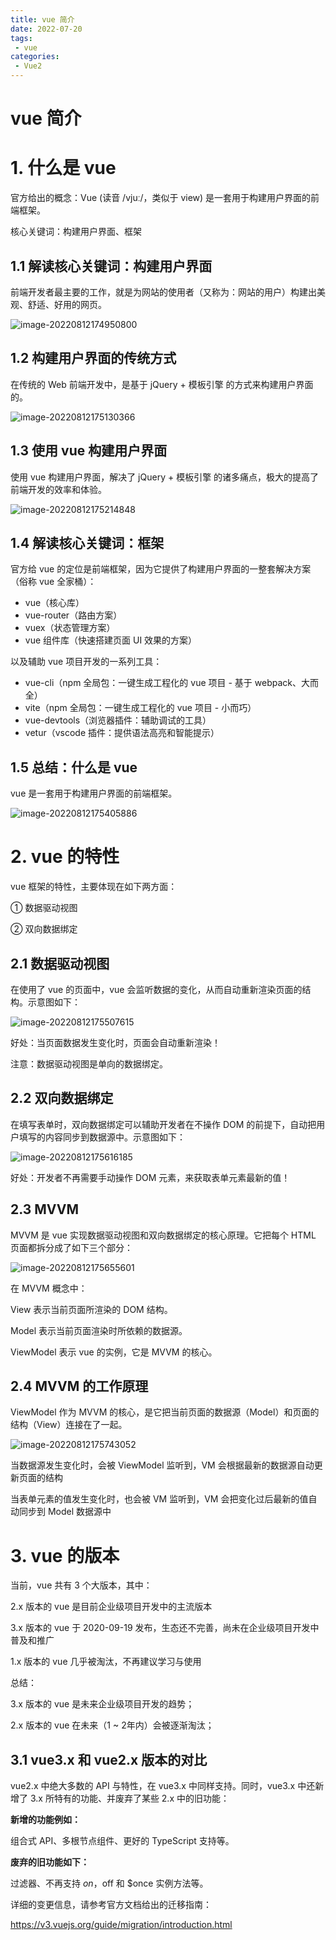 ```yaml
---
title: vue 简介
date: 2022-07-20
tags:
 - vue
categories:
 - Vue2
---
```


# vue 简介

# 1. 什么是 vue

官方给出的概念：Vue (读音 /vjuː/，类似于 view) 是一套用于构建用户界面的前端框架。

核心关键词：构建用户界面、框架



## 1.1 解读核心关键词：构建用户界面

前端开发者最主要的工作，就是为网站的使用者（又称为：网站的用户）构建出美观、舒适、好用的网页。

![image-20220812174950800](https://img-blog.csdnimg.cn/bcefabdd9b0c44c4a95abfac7988d39e.png)



## **1.2 构建用户界面的传统方式**

在传统的 Web 前端开发中，是基于 jQuery + 模板引擎 的方式来构建用户界面的。

![image-20220812175130366](https://img-blog.csdnimg.cn/3ed96416e47448f4bcbc1a50c1311a27.png)



## **1.3 使用 vue 构建用户界面**

使用 vue 构建用户界面，解决了 jQuery + 模板引擎 的诸多痛点，极大的提高了前端开发的效率和体验。

![image-20220812175214848](https://img-blog.csdnimg.cn/b3145538c70c4bc78475b482372ec522.png)

## 1.4 解读核心关键词：框架

官方给 vue 的定位是前端框架，因为它提供了构建用户界面的一整套解决方案（俗称 vue 全家桶）：

- vue（核心库）
- vue-router（路由方案）
- vuex（状态管理方案）
- vue 组件库（快速搭建页面 UI 效果的方案）

以及辅助 vue 项目开发的一系列工具：

- vue-cli（npm 全局包：一键生成工程化的 vue 项目 - 基于 webpack、大而全）
- vite（npm 全局包：一键生成工程化的 vue 项目 - 小而巧）
- vue-devtools（浏览器插件：辅助调试的工具）
- vetur（vscode 插件：提供语法高亮和智能提示）



## **1.5 总结：什么是 vue**

vue 是一套用于构建用户界面的前端框架。

![image-20220812175405886](https://img-blog.csdnimg.cn/556bb515bebf4fa4b33feab3b379fb66.png)



# 2. vue 的特性

vue 框架的特性，主要体现在如下两方面：

① 数据驱动视图

② 双向数据绑定



## **2.1 数据驱动视图**

在使用了 vue 的页面中，vue 会监听数据的变化，从而自动重新渲染页面的结构。示意图如下：

![image-20220812175507615](https://img-blog.csdnimg.cn/5e5a51ed2d554c94a6f487902c29ef2b.png)

好处：当页面数据发生变化时，页面会自动重新渲染！

注意：数据驱动视图是单向的数据绑定。



## **2.2 双向数据绑定**

在填写表单时，双向数据绑定可以辅助开发者在不操作 DOM 的前提下，自动把用户填写的内容同步到数据源中。示意图如下：

![image-20220812175616185](https://img-blog.csdnimg.cn/6ac409d3bd704c8a88026919f381b032.png)

好处：开发者不再需要手动操作 DOM 元素，来获取表单元素最新的值！



## **2.3 MVVM**

MVVM 是 vue 实现数据驱动视图和双向数据绑定的核心原理。它把每个 HTML 页面都拆分成了如下三个部分：

![image-20220812175655601](https://img-blog.csdnimg.cn/7875ac68ff5448dea0bb4471e5c78a91.png)

在 MVVM 概念中：

View 表示当前页面所渲染的 DOM 结构。

Model 表示当前页面渲染时所依赖的数据源。

ViewModel 表示 vue 的实例，它是 MVVM 的核心。



## **2.4 MVVM 的工作原理**

ViewModel 作为 MVVM 的核心，是它把当前页面的数据源（Model）和页面的结构（View）连接在了一起。

![image-20220812175743052](https://img-blog.csdnimg.cn/e9e3df99e9274584aa49963ff1007116.png)

当数据源发生变化时，会被 ViewModel 监听到，VM 会根据最新的数据源自动更新页面的结构

当表单元素的值发生变化时，也会被 VM 监听到，VM 会把变化过后最新的值自动同步到 Model 数据源中



# **3. vue 的版本**

当前，vue 共有 3 个大版本，其中：

2.x 版本的 vue 是目前企业级项目开发中的主流版本

3.x 版本的 vue 于 2020-09-19 发布，生态还不完善，尚未在企业级项目开发中普及和推广

1.x 版本的 vue 几乎被淘汰，不再建议学习与使用

总结：

3.x 版本的 vue 是未来企业级项目开发的趋势；

2.x 版本的 vue 在未来（1 ~ 2年内）会被逐渐淘汰；



## **3.1 vue3.x 和 vue2.x 版本的对比**

vue2.x 中绝大多数的 API 与特性，在 vue3.x 中同样支持。同时，vue3.x 中还新增了 3.x 所特有的功能、并废弃了某些 2.x 中的旧功能：

**新增的功能例如：**

组合式 API、多根节点组件、更好的 TypeScript 支持等。

**废弃的旧功能如下：**

过滤器、不再支持 $on，$off 和 $once 实例方法等。

详细的变更信息，请参考官方文档给出的迁移指南：

https://v3.vuejs.org/guide/migration/introduction.html